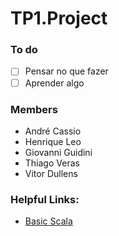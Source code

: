 # TP1.Project
### To do
- [ ] Pensar no que fazer
- [ ] Aprender algo
### Members
- André Cassio
- Henrique Leo
- Giovanni Guidini
- Thiago Veras
- Vitor Dullens

### Helpful Links:
- [Basic Scala](https://www.youtube.com/watch?v=DzFt0YkZo8M)

